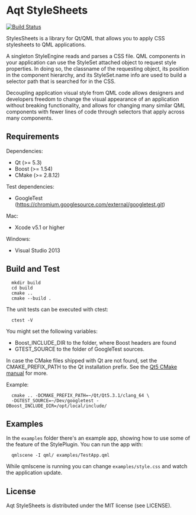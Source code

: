 # Aqt StyleSheets

[![Build Status](https://travis-ci.org/Ableton/aqt-stylesheets.svg?branch=master)](https://travis-ci.org/Ableton/aqt-stylesheets)

StylesSheets is a library for Qt/QML that allows you to apply CSS stylesheets to
QML applications.

A singleton StyleEngine reads and parses a CSS file. QML components in your
application can use the StyleSet attached object to request style properties. In
doing so, the classname of the requesting object, its position in the component
hierarchy, and its StyleSet.name info are used to build a selector path that is
searched for in the CSS.

Decoupling application visual style from QML code allows designers and
developers freedom to change the visual appearance of an application without
breaking functionality, and allows for changing many similar QML components with
fewer lines of code through selectors that apply across many components.


## Requirements

Dependencies:

  - Qt (>= 5.3)
  - Boost (>= 1.54)
  - CMake (>= 2.8.12)

Test dependencies:

  - GoogleTest (https://chromium.googlesource.com/external/googletest.git)

Mac:

  - Xcode v5.1 or higher

Windows:

  - Visual Studio 2013


## Build and Test

```
  mkdir build
  cd build
  cmake ..
  cmake --build .
```

The unit tests can be executed with ctest:

```
  ctest -V
```

You might set the following variables:

- Boost_INCLUDE_DIR   to the folder, where Boost headers are found
- GTEST_SOURCE        to the folder of GoogleTest sources.

In case the CMake files shipped with Qt are not found, set the CMAKE_PREFIX_PATH
to the Qt installation prefix. See the
[Qt5 CMake manual](http://qt-project.org/doc/qt-5/cmake-manual.html) for more.

Example:

```
  cmake .. -DCMAKE_PREFIX_PATH=~/Qt/Qt5.3.1/clang_64 \
  -DGTEST_SOURCE=~/Dev/googletest -DBoost_INCLUDE_DIR=/opt/local/include/
```


## Examples

In the `examples` folder there's an example app, showing how to use some of the
feature of the StylePlugin. You can run the app with:

```
  qmlscene -I qml/ examples/TestApp.qml
```

While qmlscene is running you can change `examples/style.css` and watch the
application update.


## License

Aqt StyleSheets is distributed under the MIT license (see LICENSE).
